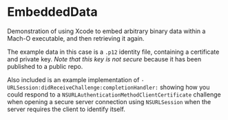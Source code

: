 # EmbeddedData

Demonstration of using Xcode to embed arbitrary binary data within a Mach-O executable, and then retrieving it again.

The example data in this case is a `.p12` identity file, containing a certificate and private key. *Note that this key is not secure* because it has been published to a public repo.

Also included is an example implementation of  `-URLSession:didReceiveChallenge:completionHandler:` showing how you could respond to a `NSURLAuthenticationMethodClientCertificate` challenge when opening a secure server connection using `NSURLSession` when the server requires the client to identify itself.